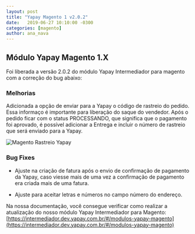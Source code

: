 ```yaml
---
layout: post
title: "Yapay Magento 1 v2.0.2"
date:   2019-06-27 10:10:00 -0300
categories: [magento]
author: ana_nava
---
```


## Módulo Yapay Magento 1.X

Foi liberada a versão 2.0.2 do módulo Yapay Intermediador para magento com a correção do bug abaixo:

<!-- more -->


### **Melhorias**

Adicionada a opção de enviar para a Yapay o código de rastreio do pedido. Essa informaço é importante para liberação do saque do vendedor. Após o pedido ficar com o status PROCESSANDO, que significa que o pagamento foi aprovado, é possível adicionar a Entrega e incluir o número de rastreio que será enviado para a Yapay.

![Magento Rastreio Yapay](https://raw.githubusercontent.com/YapayPagamentos/integracao-news/master/images/Magento_Rastreio.png)



### **Bug Fixes**

* Ajuste na criação de fatura após o envio de confirmação de pagamento da Yapay, caso viesse mais de uma vez a confirmação de pagamento era criada mais de uma fatura.

* Ajuste para aceitar letras e números no campo número do endereço.




Na nossa documentação, você consegue verificar como realizar a atualização do nosso módulo Yapay Intermediador para Magento: [https://intermediador.dev.yapay.com.br/#/modulos-yapay-magento](https://intermediador.dev.yapay.com.br/#/modulos-yapay-magento)


